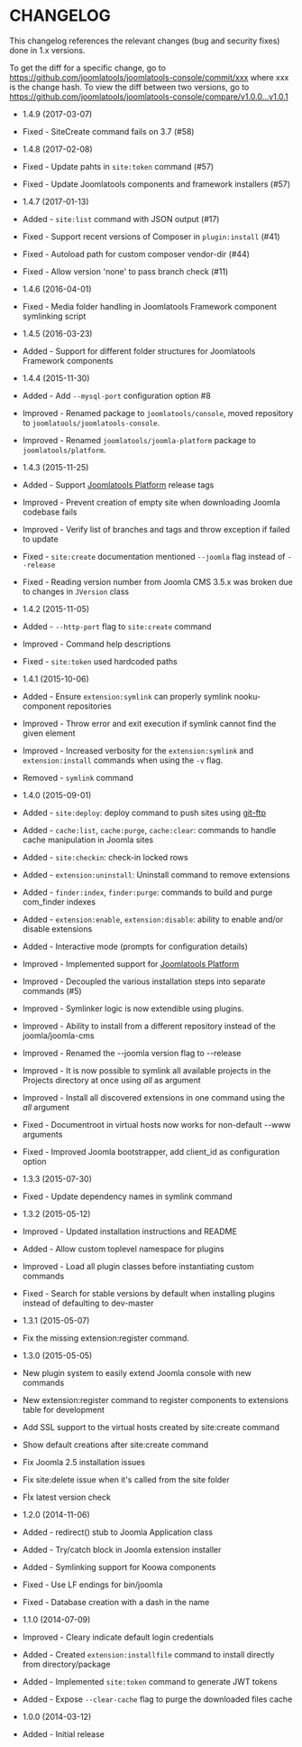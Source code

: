 CHANGELOG
=========

This changelog references the relevant changes (bug and security fixes) done
in 1.x versions.

To get the diff for a specific change, go to https://github.com/joomlatools/joomlatools-console/commit/xxx where xxx is the change hash.
To view the diff between two versions, go to https://github.com/joomlatools/joomlatools-console/compare/v1.0.0...v1.0.1

* 1.4.9 (2017-03-07)
 * Fixed - SiteCreate command fails on 3.7 (#58)

* 1.4.8 (2017-02-08)
 * Fixed - Update pahts in `site:token` command (#57)
 * Fixed - Update Joomlatools components and framework installers (#57)

* 1.4.7 (2017-01-13)
 * Added - `site:list` command with JSON output (#17)
 * Fixed - Support recent versions of Composer in `plugin:install` (#41)
 * Fixed - Autoload path for custom composer vendor-dir (#44)
 * Fixed - Allow version 'none' to pass branch check (#11)

* 1.4.6 (2016-04-01)
 * Fixed - Media folder handling in Joomlatools Framework component symlinking script

* 1.4.5 (2016-03-23)
 * Added - Support for different folder structures for Joomlatools Framework components

* 1.4.4 (2015-11-30)
 * Added - Add `--mysql-port` configuration option #8
 * Improved - Renamed package to `joomlatools/console`, moved repository to `joomlatools/joomlatools-console`.
 * Improved - Renamed `joomlatools/joomla-platform` package to `joomlatools/platform`.

* 1.4.3 (2015-11-25)
 * Added - Support [Joomlatools Platform](http://github.com/joomlatools/joomlatools-platform) release tags
 * Improved - Prevent creation of empty site when downloading Joomla codebase fails
 * Improved - Verify list of branches and tags and throw exception if failed to update
 * Fixed - `site:create` documentation mentioned `--joomla` flag instead of `--release`
 * Fixed - Reading version number from Joomla CMS 3.5.x was broken due to changes in `JVersion` class

* 1.4.2 (2015-11-05)
 * Added - `--http-port` flag to `site:create` command
 * Improved - Command help descriptions
 * Fixed - `site:token` used hardcoded paths

* 1.4.1 (2015-10-06)
 * Added - Ensure `extension:symlink` can properly symlink nooku-component repositories
 * Improved - Throw error and exit execution if symlink cannot find the given element
 * Improved - Increased verbosity for the `extension:symlink` and `extension:install` commands when using the `-v` flag.
 * Removed - `symlink` command

* 1.4.0 (2015-09-01)
 * Added - `site:deploy`: deploy command to push sites using [git-ftp](https://github.com/git-ftp/git-ftp)
 * Added - `cache:list`, `cache:purge`, `cache:clear`: commands to handle cache manipulation in Joomla sites
 * Added - `site:checkin`: check-in locked rows
 * Added - `extension:uninstall`: Uninstall command to remove extensions
 * Added - `finder:index`, `finder:purge`: commands to build and purge com_finder indexes
 * Added - `extension:enable`, `extension:disable`: ability to enable and/or disable extensions
 * Added - Interactive mode (prompts for configuration details)
 * Improved - Implemented support for [Joomlatools Platform](http://github.com/joomlatools/joomlatools-platform)
 * Improved - Decoupled the various installation steps into separate commands (#5)
 * Improved - Symlinker logic is now extendible using plugins.
 * Improved - Ability to install from a different repository instead of the joomla/joomla-cms
 * Improved - Renamed the --joomla version flag to --release
 * Improved - It is now possible to symlink all available projects in the Projects directory at once using _all_ as argument
 * Improved - Install all discovered extensions in one command using the _all_ argument
 * Fixed - Documentroot in virtual hosts now works for non-default --www arguments
 * Fixed - Improved Joomla bootstrapper, add client_id as configuration option


* 1.3.3 (2015-07-30)
 * Fixed - Update dependency names in symlink command

* 1.3.2 (2015-05-12)
 * Improved - Updated installation instructions and README
 * Added - Allow custom toplevel namespace for plugins
 * Improved - Load all plugin classes before instantiating custom commands
 * Fixed - Search for stable versions by default when installing plugins instead of defaulting to dev-master

* 1.3.1 (2015-05-07)
 * Fix the missing extension:register command.

* 1.3.0 (2015-05-05)
 * New plugin system to easily extend Joomla console with new commands
 * New extension:register command to register components to extensions table for development
 * Add SSL support to the virtual hosts created by site:create command
 * Show default creations after site:create command
 * Fix Joomla 2.5 installation issues
 * Fix site:delete issue when it's called from the site folder
 * Fİx latest version check

* 1.2.0 (2014-11-06)
 * Added - redirect() stub to Joomla Application class
 * Added - Try/catch block in Joomla extension installer
 * Added - Symlinking support for Koowa components
 * Fixed - Use LF endings for bin/joomla
 * Fixed - Database creation with a dash in the name

* 1.1.0 (2014-07-09)
 * Improved - Cleary indicate default login credentials
 * Added - Created `extension:installfile` command to install directly from directory/package
 * Added - Implemented `site:token` command to generate JWT tokens
 * Added - Expose `--clear-cache` flag to purge the downloaded files cache

* 1.0.0 (2014-03-12)
 * Added - Initial release
